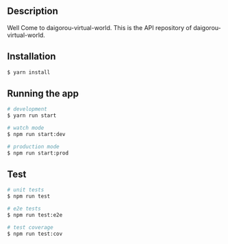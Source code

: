 ## Description

Well Come to daigorou-virtual-world.
This is the API repository of daigorou-virtual-world.

## Installation

```bash
$ yarn install
```

## Running the app

```bash
# development
$ yarn run start

# watch mode
$ npm run start:dev

# production mode
$ npm run start:prod
```

## Test

```bash
# unit tests
$ npm run test

# e2e tests
$ npm run test:e2e

# test coverage
$ npm run test:cov
```
